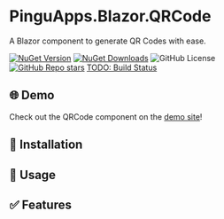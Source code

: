 # PinguApps.Blazor.QRCode
A Blazor component to generate QR Codes with ease.

[![NuGet Version](https://img.shields.io/nuget/v/PinguApps.Blazor.QRCode?logo=nuget&style=for-the-badge)](https://www.nuget.org/packages/PinguApps.Blazor.QRCode) [![NuGet Downloads](https://img.shields.io/nuget/dt/PinguApps.Blazor.QRCode?style=for-the-badge&logo=nuget)](https://www.nuget.org/packages/PinguApps.Blazor.QRCode) ![GitHub License](https://img.shields.io/github/license/PinguApps/Blazor.QRCode?style=for-the-badge) [![GitHub Repo stars](https://img.shields.io/github/stars/PinguApps/Blazor.QRCode?style=for-the-badge&logo=github)](https://github.com/PinguApps/Blazor.QRCode) [TODO: Build Status](https://shields.io/badges/git-hub-actions-workflow-status)

## 🌐 Demo 
Check out the QRCode component on the [demo site](https://pinguapps.github.io/Blazor.QRCode/)!

## 🔧 Installation

## 🚀 Usage

## ✅ Features